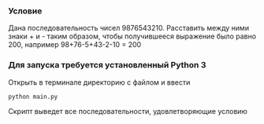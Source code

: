 ### Условие
Дана последовательность чисел 9876543210.
Расставить между ними знаки + и - таким образом, чтобы получившееся выражение было равно 200, например 98+76-5+43-2-10 = 200
### Для запуcка требуется установленный Python 3
Открыть в терминале директорию с файлом и ввести
```
python main.py
```
Скрипт выведет все последовательности, удовлетворяющие условию